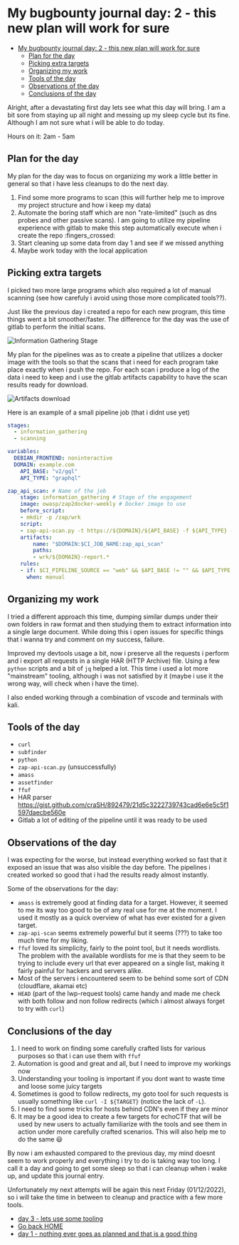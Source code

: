 # My bugbounty journal day: 2 - this new plan will work for sure

- [My bugbounty journal day: 2 - this new plan will work for sure](#my-bugbounty-journal-day-2---this-new-plan-will-work-for-sure)
	- [Plan for the day](#plan-for-the-day)
	- [Picking extra targets](#picking-extra-targets)
	- [Organizing my work](#organizing-my-work)
	- [Tools of the day](#tools-of-the-day)
	- [Observations of the day](#observations-of-the-day)
	- [Conclusions of the day](#conclusions-of-the-day)


Alright, after a devastating first day lets see what this day will bring. I am a bit sore from staying up all night and messing up my sleep cycle but its fine. Although I am not sure what i will be able to do today.

Hours on it: 2am - 5am

## Plan for the day
My plan for the day was to focus on organizing my work a little better in general so that i have less cleanups to do the next day.

1. Find some more programs to scan (this will further help me to improve my project structure and how i keep my data)
2. Automate the boring staff which are non "rate-limited" (such as dns probes and other passive scans). I am going to utilize my pipeline experience with gitlab to make this step automatically execute when i create the repo :fingers_crossed:
3. Start cleaning up some data from day 1 and see if we missed anything
4. Maybe work today with the local application

## Picking extra targets
I picked two more large programs which also required a lot of manual scanning (see how carefuly i avoid using those more complicated tools??).

Just like the previous day i created a repo for each new program, this time things went a bit smoother/faster. The difference for the day was the use of gitlab to perform the initial scans.


![Information Gathering Stage](https://cdn.discordapp.com/attachments/1012759357982773268/1046057852684488814/image.png)

My plan for the pipelines was as to create a pipeline that utilizes a docker image with the tools so that the scans that i need for each program take place exactly when i push the repo. For each scan i produce a log of the data i need to keep and i use the gitlab artifacts capability to have the scan results ready for download.

![Artifacts download](https://cdn.discordapp.com/attachments/1012759357982773268/1046058644845895710/SPOILER_image.png)

Here is an example of a small pipeline job (that i didnt use yet)
```yml
stages:
  - information_gathering
  - scanning

variables:
  DEBIAN_FRONTEND: noninteractive
  DOMAIN: example.com
	API_BASE: "v2/gql"
	API_TYPE: "graphql"

zap_api_scan: # Name of the job
	stage: information_gathering # Stage of the engagement
	image: owasp/zap2docker-weekly # Docker image to use
	before_script:
	- mkdir -p /zap/wrk
	script:
	- zap-api-scan.py -t https://${DOMAIN}/${API_BASE} -f ${API_TYPE} -w "${DOMAIN}-report.md" -x "${DOMAIN}-report.xml" -r "${DOMAIN}-report.html" -d
	artifacts:
		name: "$DOMAIN:$CI_JOB_NAME:zap_api_scan"
		paths:
		- wrk/${DOMAIN}-report.*
	rules:
	- if: $CI_PIPELINE_SOURCE == "web" && $API_BASE != "" && $API_TYPE != ""
	  when: manual
```

## Organizing my work
I tried a different approach this time, dumping similar dumps under their own folders in raw format and then studying them to extract information into a single large document. While doing this i open issues for specific things that i wanna try and comment on my success, failure.

Improved my devtools usage a bit, now i preserve all the requests i perform and i export all requests in a single HAR (HTTP Archive) file. Using a few `python` scripts and a bit of `jq` helped a lot. This time i used a lot more "mainstream" tooling, although i was not satisfied by it (maybe i use it the wrong way, will check when i have the time).

I also ended working through a combination of vscode and terminals with kali.

## Tools of the day
* `curl`
* `subfinder`
* `python`
* `zap-api-scan.py` (unsuccessfully)
* `amass`
* `assetfinder`
* `ffuf`
* HAR parser https://gist.github.com/craSH/892479/21d5c3222739743cad6e6e5c5f1597daecbe560e
* Gitlab a lot of editing of the pipeline until it was ready to be used

## Observations of the day
I was expecting for the worse, but instead everything worked so fast that it exposed an issue that was also visible the day before. The pipelines i created worked so good that i had the results ready almost instantly.

Some of the observations for the day:
* `amass` is extremely good at finding data for a target. However, it seemed to me its way too good to be of any real use for me at the moment. I used it mostly as a quick overview of what has ever existed for a given target.
* `zap-api-scan` seems extremely powerful but it seems (???) to take too much time for my liking.
* `ffuf` loved its simplicity, fairly to the point tool, but it needs wordlists. The problem with the available wordlists for me is that they seem to be trying to include every url that ever appeared on a single list, making it fairly painful for hackers and servers alike.
* Most of the servers i encountered seem to be behind some sort of CDN (cloudflare, akamai etc)
* `HEAD` (part of the lwp-request tools) came handy and made me check with both follow and non follow redirects (which i almost always forget to try with `curl`)

## Conclusions of the day

1. I need to work on finding some carefully crafted lists for various purposes so that i can use them with `ffuf`
2. Automation is good and great and all, but I need to improve my workings now
3. Understanding your tooling is important if you dont want to waste time and loose some juicy targets
4. Sometimes is good to follow redirects, my goto tool for such requests is usually something like `curl -I ${TARGET}` (notice the lack of `-L`).
5. I need to find some tricks for hosts behind CDN's even if they are minor
6. It may be a good idea to create a few targets for echoCTF that will be used by new users to actually familiarize with the tools and see them in action under more carefully crafted scenarios. This will also help me to do the same :smiley:

By now i am exhausted compared to the previous day, my mind doesnt seem to work properly and everything i try to do is taking way too long. I call it a day and going to get some sleep so that i can cleanup when i wake up, and update this journal entry.

Unfortunately my next attempts will be again this next Friday (01/12/2022), so i will take the time in between to cleanup and practice with a few more tools.


- [day 3 - lets use some tooling](day3.md)
- [Go back HOME](../)
- [day 1 - nothing ever goes as planned and that is a good thing](day1.md)